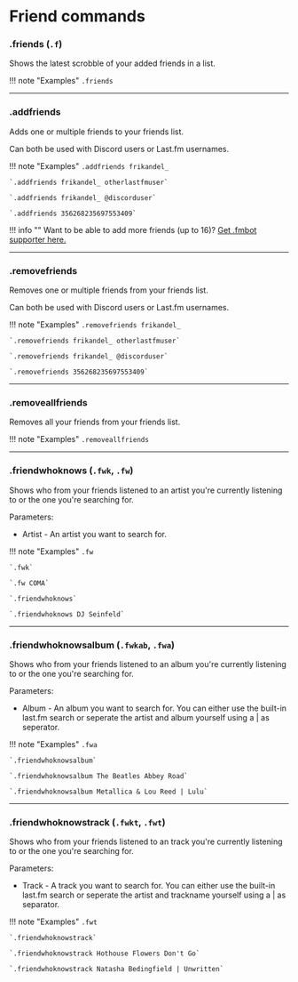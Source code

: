 # Friend commands

### .friends (`.f`)

Shows the latest scrobble of your added friends in a list.

!!! note "Examples"
    `.friends`

---

### .addfriends

Adds one or multiple friends to your friends list.

Can both be used with Discord users or Last.fm usernames.

!!! note "Examples"
    `.addfriends frikandel_`

    `.addfriends frikandel_ otherlastfmuser`

    `.addfriends frikandel_ @discorduser`

    `.addfriends 356268235697553409`

!!! info ""
    Want to be able to add more friends (up to 16)? <a href="https://opencollective.com/fmbot/contribute" target="_blank">Get .fmbot supporter here.</a>

---

### .removefriends

Removes one or multiple friends from your friends list.

Can both be used with Discord users or Last.fm usernames.

!!! note "Examples"
    `.removefriends frikandel_`

    `.removefriends frikandel_ otherlastfmuser`

    `.removefriends frikandel_ @discorduser`

    `.removefriends 356268235697553409`

---

### .removeallfriends

Removes all your friends from your friends list.

!!! note "Examples"
    `.removeallfriends`

---


### .friendwhoknows (`.fwk`, `.fw`)

Shows who from your friends listened to an artist you're currently listening to or the one you're searching for.

Parameters:

* Artist - An artist you want to search for.

!!! note "Examples"
    `.fw`

    `.fwk`

    `.fw COMA`

    `.friendwhoknows`

    `.friendwhoknows DJ Seinfeld`

---

### .friendwhoknowsalbum (`.fwkab`, `.fwa`)

Shows who from your friends listened to an album you're currently listening to or the one you're searching for.

Parameters:

* Album - An album you want to search for. You can either use the built-in last.fm search or seperate the artist and album yourself using a | as seperator.

!!! note "Examples"
    `.fwa`

    `.friendwhoknowsalbum`

    `.friendwhoknowsalbum The Beatles Abbey Road`

    `.friendwhoknowsalbum Metallica & Lou Reed | Lulu`

    
---

### .friendwhoknowstrack (`.fwkt`, `.fwt`)

Shows who from your friends listened to an track you're currently listening to or the one you're searching for.

Parameters:

* Track - A track you want to search for. You can either use the built-in last.fm search or seperate the artist and trackname yourself using a | as separator.

!!! note "Examples"
    `.fwt`

    `.friendwhoknowstrack`

    `.friendwhoknowstrack Hothouse Flowers Don't Go`

    `.friendwhoknowstrack Natasha Bedingfield | Unwritten`